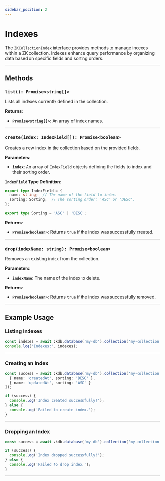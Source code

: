 ```yaml
---
sidebar_position: 2
---
```


# Indexes

The `ZKCollectionIndex` interface provides methods to manage indexes within a ZK collection. Indexes enhance query performance by organizing data based on specific fields and sorting orders.

---

## Methods

### **`list(): Promise<string[]>`**
Lists all indexes currently defined in the collection.

**Returns**:
- **`Promise<string[]>`**: An array of index names.

---

### **`create(index: IndexField[]): Promise<boolean>`**
Creates a new index in the collection based on the provided fields.

**Parameters**:
- **`index`**: An array of `IndexField` objects defining the fields to index and their sorting order.

**`IndexField` Type Definition**:
```ts
export type IndexField = {
  name: string;  // The name of the field to index.
  sorting: Sorting;  // The sorting order: 'ASC' or 'DESC'.
};

export type Sorting = 'ASC' | 'DESC';
```

**Returns**:
- **`Promise<boolean>`**: Returns `true` if the index was successfully created.

---

### **`drop(indexName: string): Promise<boolean>`**
Removes an existing index from the collection.

**Parameters**:
- **`indexName`**: The name of the index to delete.

**Returns**:
- **`Promise<boolean>`**: Returns `true` if the index was successfully removed.

---

## Example Usage

### Listing Indexes
```ts
const indexes = await zkdb.database('my-db').collection('my-collection').index.list();
console.log('Indexes:', indexes);
```

---

### Creating an Index
```ts
const success = await zkdb.database('my-db').collection('my-collection').index.create([
  { name: 'createdAt', sorting: 'DESC' },
  { name: 'updatedAt', sorting: 'ASC' }
]);

if (success) {
  console.log('Index created successfully!');
} else {
  console.log('Failed to create index.');
}
```

---

### Dropping an Index
```ts
const success = await zkdb.database('my-db').collection('my-collection').index.drop('createdAt_index');

if (success) {
  console.log('Index dropped successfully!');
} else {
  console.log('Failed to drop index.');
}
```

---